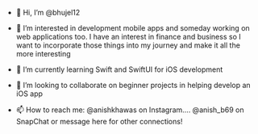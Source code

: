 - 👋 Hi, I’m @bhujel12

- 👀 I’m interested in development mobile apps and someday working on web applications too. 
I have an interest in finance and business so I want to incorporate those things into my journey
and make it all the more interesting

- 🌱 I’m currently learning Swift and SwiftUI for iOS development

- 💞️ I’m looking to collaborate on beginner projects in helping develop an iOS app 

- 📫 How to reach me: @anishkhawas on Instagram.... @anish_b69 on SnapChat or message here for other connections!

<!---
bhujel12/bhujel12 is a ✨ special ✨ repository because its `README.md` (this file) appears on your GitHub profile.
You can click the Preview link to take a look at your changes.
--->
